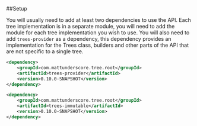
##Setup

You will usually need to add at least two dependencies to use the API. Each tree implementation is in a separate module,
you will need to add the module for each tree implementation you wish to use. You will also need to add
```trees-provider``` as a dependency, this dependency provides an implementation for the Trees class, builders and other
parts of the API that are not specific to a single tree.

```xml
<dependency>
    <groupId>com.mattunderscore.tree.root</groupId>
    <artifactId>trees-provider</artifactId>
    <version>0.10.0-SNAPSHOT</version>
</dependency>

<dependency>
    <groupId>com.mattunderscore.tree.root</groupId>
    <artifactId>trees-immutable</artifactId>
    <version>0.10.0-SNAPSHOT</version>
</dependency>
```

